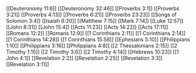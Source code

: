 [[Deuteronomy 11:6]]
[[Deuteronomy 32:46]]
[[Proverbs 3:1]]
[[Proverbs 3:21]]
[[Proverbs 4:13]]
[[Proverbs 6:21]]
[[Proverbs 23:23]]
[[Songs of Solomon 3:4]]
[[Isaiah 8:20]]
[[Matthew 7:15]]
[[Mark 7:14]]
[[Luke 12:57]]
[[John 8:31]]
[[John 15:4]]
[[Acts 11:23]]
[[Acts 14:22]]
[[Acts 17:11]]
[[Romans 12:2]]
[[Romans 12:9]]
[[1 Corinthians 2:11]]
[[1 Corinthians 2:14]]
[[1 Corinthians 14:28]]
[[1 Corinthians 15:58]]
[[Ephesians 5:10]]
[[Philippians 1:10]]
[[Philippians 3:16]]
[[Philippians 4:8]]
[[2 Thessalonians 2:15]]
[[2 Timothy 1:15]]
[[2 Timothy 3:6]]
[[2 Timothy 4:14]]
[[Hebrews 10:23]]
[[1 John 4:1]]
[[Revelation 2:2]]
[[Revelation 2:25]]
[[Revelation 3:3]]
[[Revelation 3:11]]
